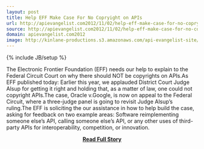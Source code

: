 ```yaml
---
layout: post
title: Help EFF Make Case For No Copryight on APIs
url: http://apievangelist.com2012/11/02/help-eff-make-case-for-no-copryight-on-apis/
source: http://apievangelist.com2012/11/02/help-eff-make-case-for-no-copryight-on-apis/
domain: apievangelist.com2012
image: http://kinlane-productions.s3.amazonaws.com/api-evangelist-site/blog/electronic-frontier-foundation-logo.gif
---
```

{% include JB/setup %}<p>The Electronic Frontier Foundation (EFF) needs our help to explain to the Federal Circuit Court on why there should NOT be copyrights on APIs.As EFF published today: Earlier this year, we applauded District Court Judge Alsup for getting it right and holding that, as a matter of law, one could not copyright APIs.The case, Oracle v.Google, is now on appeal to the Federal Circuit, where a three-judge panel is going to revisit Judge Alsup’s ruling.The EFF is soliciting the our assistance in how to help build the case, asking for feedback on two example areas: Software reimplementing someone else’s API, calling someone else’s API, or any other uses of third-party APIs for interoperability, competition, or innovation.</p>
<center><p><a href="http://apievangelist.com2012/11/02/help-eff-make-case-for-no-copryight-on-apis/" style='padding:25px; font-sze:18px; font-weight: bold;'>Read Full Story</a></p></center>

